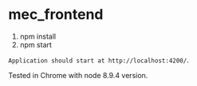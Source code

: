# mec_frontend

1. npm install
2. npm start

`Application should start at http://localhost:4200/`.

Tested in Chrome with node 8.9.4 version.
